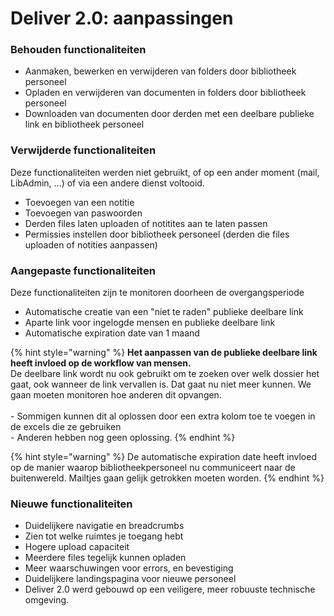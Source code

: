 # Deliver 2.0: aanpassingen

### Behouden functionaliteiten

* Aanmaken, bewerken en verwijderen van folders door bibliotheek personeel
* Opladen en verwijderen van documenten in folders door bibliotheek personeel
* Downloaden van documenten door derden met een deelbare publieke link en bibliotheek personeel

### Verwijderde functionaliteiten

Deze functionaliteiten werden niet gebruikt, of op een ander moment (mail, LibAdmin, ...) of via een andere dienst voltooid.

* Toevoegen van een notitie
* Toevoegen van paswoorden
* Derden files laten uploaden of notitites aan te laten passen
* Permissies instellen door bibliotheek personeel (derden die files uploaden of notities aanpassen)

### Aangepaste functionaliteiten

Deze functionaliteiten zijn te monitoren doorheen de overgangsperiode

* Automatische creatie van een "niet te raden" publieke deelbare link
* Aparte link voor ingelogde mensen en publieke deelbare link
* Automatische expiration date van 1 maand

{% hint style="warning" %}
**Het aanpassen van de publieke deelbare link heeft invloed op de workflow van mensen.**\
De deelbare link wordt nu ook gebruikt om te zoeken over welk dossier het gaat, ook wanneer de link vervallen is. Dat gaat nu niet meer kunnen. We gaan moeten monitoren hoe anderen dit opvangen.\
\
\- Sommigen kunnen dit al oplossen door een extra kolom toe te voegen in de excels die ze gebruiken\
\- Anderen hebben nog geen oplossing.
{% endhint %}

{% hint style="warning" %}
De automatische expiration date heeft invloed op de manier waarop bibliotheekpersoneel nu communiceert naar de buitenwereld. Mailtjes gaan gelijk getrokken moeten worden.
{% endhint %}

### Nieuwe functionaliteiten

* Duidelijkere navigatie en breadcrumbs
* Zien tot welke ruimtes je toegang hebt
* Hogere upload capaciteit
* Meerdere files tegelijk kunnen opladen
* Meer waarschuwingen voor errors, en bevestiging
* Duidelijkere landingspagina voor nieuwe personeel
* Deliver 2.0 werd gebouwd op een veiligere, meer robuuste technische omgeving.
